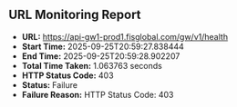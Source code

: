 ## URL Monitoring Report

- **URL:** https://api-gw1-prod1.fisglobal.com/gw/v1/health
- **Start Time:** 2025-09-25T20:59:27.838444
- **End Time:** 2025-09-25T20:59:28.902207
- **Total Time Taken:** 1.063763 seconds
- **HTTP Status Code:** 403
- **Status:** Failure
- **Failure Reason:** HTTP Status Code: 403
